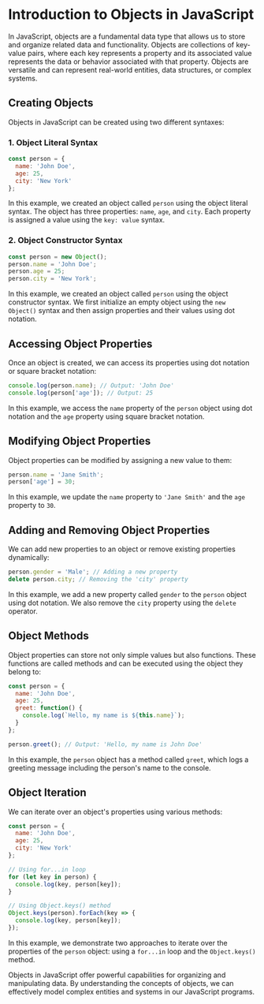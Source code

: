 # **Introduction to Objects in JavaScript**

In JavaScript, objects are a fundamental data type that allows us to store and organize related data and functionality. Objects are collections of key-value pairs, where each key represents a property and its associated value represents the data or behavior associated with that property. Objects are versatile and can represent real-world entities, data structures, or complex systems.

## **Creating Objects**

Objects in JavaScript can be created using two different syntaxes:

### **1. Object Literal Syntax**

```javascript
const person = {
  name: 'John Doe',
  age: 25,
  city: 'New York'
};
```

In this example, we created an object called `person` using the object literal syntax. The object has three properties: `name`, `age`, and `city`. Each property is assigned a value using the `key: value` syntax.

### **2. Object Constructor Syntax**

```javascript
const person = new Object();
person.name = 'John Doe';
person.age = 25;
person.city = 'New York';
```

In this example, we created an object called `person` using the object constructor syntax. We first initialize an empty object using the `new Object()` syntax and then assign properties and their values using dot notation.

## **Accessing Object Properties**

Once an object is created, we can access its properties using dot notation or square bracket notation:

```javascript
console.log(person.name); // Output: 'John Doe'
console.log(person['age']); // Output: 25
```

In this example, we access the `name` property of the `person` object using dot notation and the `age` property using square bracket notation.

## **Modifying Object Properties**

Object properties can be modified by assigning a new value to them:

```javascript
person.name = 'Jane Smith';
person['age'] = 30;
```

In this example, we update the `name` property to `'Jane Smith'` and the `age` property to `30`.

## **Adding and Removing Object Properties**

We can add new properties to an object or remove existing properties dynamically:

```javascript
person.gender = 'Male'; // Adding a new property
delete person.city; // Removing the 'city' property
```

In this example, we add a new property called `gender` to the `person` object using dot notation. We also remove the `city` property using the `delete` operator.

## Object Methods

Object properties can store not only simple values but also functions. These functions are called methods and can be executed using the object they belong to:

```javascript
const person = {
  name: 'John Doe',
  age: 25,
  greet: function() {
    console.log(`Hello, my name is ${this.name}`);
  }
};

person.greet(); // Output: 'Hello, my name is John Doe'
```

In this example, the `person` object has a method called `greet`, which logs a greeting message including the person's name to the console.

## **Object Iteration**

We can iterate over an object's properties using various methods:

```javascript
const person = {
  name: 'John Doe',
  age: 25,
  city: 'New York'
};

// Using for...in loop
for (let key in person) {
  console.log(key, person[key]);
}

// Using Object.keys() method
Object.keys(person).forEach(key => {
  console.log(key, person[key]);
});
```

In this example, we demonstrate two approaches to iterate over the properties of the `person` object: using a `for...in` loop and the `Object.keys()` method.

Objects in JavaScript offer powerful capabilities for organizing and manipulating data. By understanding the concepts of objects, we can effectively model complex entities and systems in our JavaScript programs.
